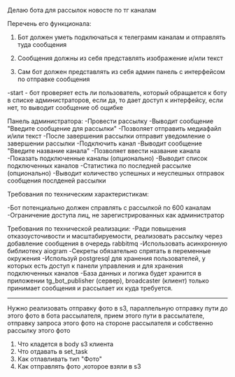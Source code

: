 Делаю бота для рассылок новосте по тг каналам

Перечень его функционала:

1) Бот должен уметь подключаться к телеграмм каналам и отправлять туда сообщения

2) Сообщения должны из себя представлять изображение и/или текст

3) Сам бот должен представлять из себя админ панель с интерфейсом по отправке сообщения

-start - бот проверяет есть ли пользователь, который обращается к боту в списке администраторов,
если да, то дает доступ к интерфейсу, если нет, то выводит сообщение об ощибке

Панель администратора:
-Провести рассылку
    -Выводит сообщение "Введите сообщение для рассылки"
    -Позволяет отправить медиафайл и/или текст
    -После завершения рассылки отправит уведомление о завершении рассылки
-Подключить канал
    -Выводит сообщение "Введите название канала"
    -Позволяет ввести название канала
-Показать подключенные каналы (опционально)
    -Выводит список подключенных каналов
-Статистика по последней рассылке (опционально)
    -Выводит количество успешных и неуспешных отправок сообщения послденей рассылки

Требования по техническим характеристикам:

-Бот потенциально должен справлять с рассылкой по 600 каналам
-Ограничение доступа лиц, не зарегистрированных как администратор

Требования по технической реализации:
-Ради повышения отказоусточивости и масштабируемости, реализовать
рассылку через добавление сообщения в очередь rabbitmq
-Использовать асинхронную библиотеку aiogram
-Секреты обязательно спрятать в переменные окружения
-Используй postgresql для хранения пользователей, у которых есть доступ
к панели управления и для хранения подключенных каналов
-База данных и логика будет хранится в приложении tg_bot_publisher (сервер),
broadcaster (клиент) только принимает сообщения и рассылает их куда требуется.

__________________________________________________________________________________
Нужно реализовать отправку фото в s3, параллельную отправку пути до этого фото в бота
рассылателя, прием этого пути в рассылателе, отправку запроса этого фото на стороне рассылателя
и собственно рассылку этого фото

1) Что кладется в body s3 клиента
2) Что отдавать в set_task
3) Как отлавливать тип "Фото"
4) Как отправлять фото ,которое взяли в s3
